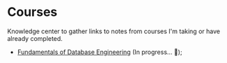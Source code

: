 # Courses

Knowledge center to gather links to notes from courses I'm taking or have already completed.

- [Fundamentals of Database Engineering]() (In progress... 🚧);
